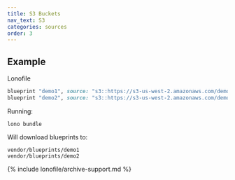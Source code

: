 ```yaml
---
title: S3 Buckets
nav_text: S3
categories: sources
order: 3
---
```


## Example

Lonofile

```ruby
blueprint "demo1", source: "s3::https://s3-us-west-2.amazonaws.com/demo-s3-bucket/blueprints/example-blueprint.tgz"
blueprint "demo2", source: "s3::https://s3-us-west-2.amazonaws.com/demo-s3-bucket/blueprints/example-blueprint.zip"
```

Running:

    lono bundle

Will download blueprints to:

    vendor/blueprints/demo1
    vendor/blueprints/demo2

{% include lonofile/archive-support.md %}
